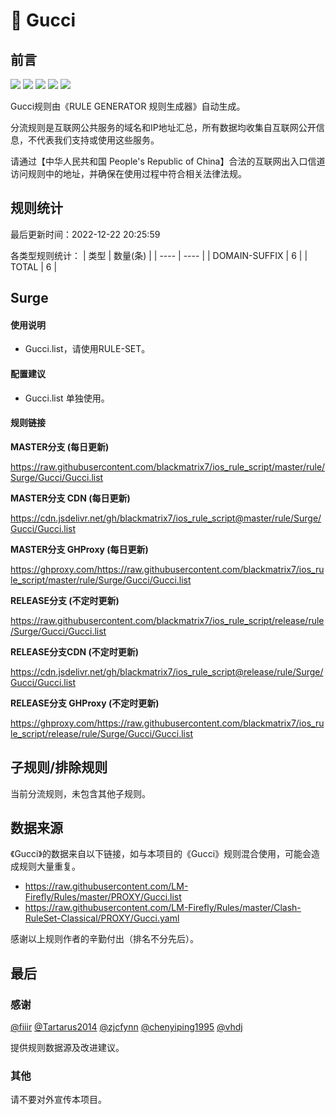 # 🧸 Gucci

## 前言

![](https://shields.io/badge/-移除重复规则-ff69b4) ![](https://shields.io/badge/-DOMAIN与DOMAIN--SUFFIX合并-green) ![](https://shields.io/badge/-DOMAIN--SUFFIX间合并-critical) ![](https://shields.io/badge/-DOMAIN--SUFFIX与DOMAIN--KEYWORD合并-blue) ![](https://shields.io/badge/-IP--CIDR(6)合并-blueviolet) 

Gucci规则由《RULE GENERATOR 规则生成器》自动生成。

分流规则是互联网公共服务的域名和IP地址汇总，所有数据均收集自互联网公开信息，不代表我们支持或使用这些服务。

请通过【中华人民共和国 People's Republic of China】合法的互联网出入口信道访问规则中的地址，并确保在使用过程中符合相关法律法规。

## 规则统计

最后更新时间：2022-12-22 20:25:59

各类型规则统计：
| 类型 | 数量(条)  | 
| ---- | ----  |
| DOMAIN-SUFFIX | 6  | 
| TOTAL | 6  | 


## Surge 

#### 使用说明
- Gucci.list，请使用RULE-SET。

#### 配置建议
- Gucci.list 单独使用。

#### 规则链接
**MASTER分支 (每日更新)**

https://raw.githubusercontent.com/blackmatrix7/ios_rule_script/master/rule/Surge/Gucci/Gucci.list

**MASTER分支 CDN (每日更新)**

https://cdn.jsdelivr.net/gh/blackmatrix7/ios_rule_script@master/rule/Surge/Gucci/Gucci.list

**MASTER分支 GHProxy (每日更新)**

https://ghproxy.com/https://raw.githubusercontent.com/blackmatrix7/ios_rule_script/master/rule/Surge/Gucci/Gucci.list

**RELEASE分支 (不定时更新)**

https://raw.githubusercontent.com/blackmatrix7/ios_rule_script/release/rule/Surge/Gucci/Gucci.list

**RELEASE分支CDN (不定时更新)**

https://cdn.jsdelivr.net/gh/blackmatrix7/ios_rule_script@release/rule/Surge/Gucci/Gucci.list

**RELEASE分支 GHProxy (不定时更新)**

https://ghproxy.com/https://raw.githubusercontent.com/blackmatrix7/ios_rule_script/release/rule/Surge/Gucci/Gucci.list

## 子规则/排除规则


当前分流规则，未包含其他子规则。

## 数据来源

《Gucci》的数据来自以下链接，如与本项目的《Gucci》规则混合使用，可能会造成规则大量重复。

- https://raw.githubusercontent.com/LM-Firefly/Rules/master/PROXY/Gucci.list
- https://raw.githubusercontent.com/LM-Firefly/Rules/master/Clash-RuleSet-Classical/PROXY/Gucci.yaml


感谢以上规则作者的辛勤付出（排名不分先后）。

## 最后

### 感谢

[@fiiir](https://github.com/fiiir) [@Tartarus2014](https://github.com/Tartarus2014) [@zjcfynn](https://github.com/zjcfynn) [@chenyiping1995](https://github.com/chenyiping1995) [@vhdj](https://github.com/vhdj)

提供规则数据源及改进建议。

### 其他

请不要对外宣传本项目。